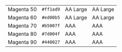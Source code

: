 <table class="colors">
  <tbody>
    <tr class="magenta-50">
      <td class="name">Magenta 50</td>
      <td><code>#ff1ad9</code></td>
      <td><span class="bg">AA Large</span></td>
      <td class="fg">AA Large</td>
    </tr>
    <tr class="magenta-60">
      <td class="name">Magenta 60</td>
      <td><code>#ed00b5</code></td>
      <td><span class="bg">AA Large</span></td>
      <td class="fg">AA Large</td>
    </tr>
    <tr class="magenta-70">
      <td class="name">Magenta 70</td>
      <td><code>#b5007f</code></td>
      <td><span class="bg">AAA</span></td>
      <td class="fg">AAA</td>
    </tr>
    <tr class="magenta-80">
      <td class="name">Magenta 80</td>
      <td><code>#7d004f</code></td>
      <td><span class="bg">AAA</span></td>
      <td class="magenta-80">AAA</td>
    </tr>
    <tr class="magenta-90">
      <td class="name">Magenta 90</td>
      <td><code>#440027</code></td>
      <td><span class="bg">AAA</span></td>
      <td class="magenta-90">AAA</td>
    </tr>
  </tbody>
</table>
